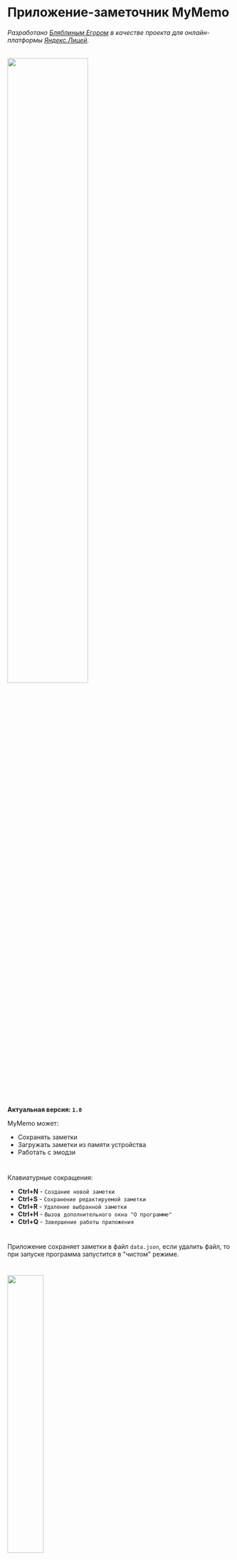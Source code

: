 # Приложение-заметочник MyMemo
###### Разработано [Бляблиным Егором](https://vk.com/egorka_82) в качестве проекта для онлайн-платформы [Яндекс.Лицей](https://yandexlyceum.ru/).
<p align="left"><a target="_blank" href="https://yandexlyceum.ru/"><img src="https://it-cube48.ru/wp-content/uploads/2019/10/Logotip-YAndeks-Litsej.png" width=60%></img></a></p>

**Актуальная версия: `1.0`**

MyMemo может:
- Сохранять заметки
- Загружать заметки из памяти устройства
- Работать с эмодзи
#
Клавиатурные сокращения:
- **Ctrl+N** - `Создание новой заметки`
- **Ctrl+S** - `Сохранение редактируемой заметки`
- **Ctrl+R** - `Удаление выбранной заметки`
- **Ctrl+H** - `Вызов дополнительного окна "О программе"`
- **Ctrl+Q** - `Завершение работы приложения`
#
Приложение сохраняет заметки в файл `data.json`, если удалить файл, то при запуске программа запустится в "чистом" режиме.
#
<p align="left">
<a target="_blank" href="python.org"><img src="https://www.vippng.com/png/full/84-842346_related-image-python-programming.png" width=40%></img></a>
</p>

Работоспособность программы проверена на версиях:
1. **Python 3.8.0 32-bit**
2. **Python 3.8.3 64-bit**
3. **Python 3.8.5 64-bit**
4. **Python 3.9.0 64-bit**
#
Узнать о программе **MyMemo** можно, открыв презентацию `MyMemo.pptx`, находящейся в корневой папке приложения.
#
Для лучшей работы программы рекомендуется установить шрифт `Obelix Pro`, находящийся по адресу **`/src/fonts/obelix_pro.ttf`**
#
Программа распростроняется на бесплатной основе, обладает <a target="_blank" href="https://unlicense.org/">`The Unlicense`</a>-лицензией. Её модификация и использование в коммерческих целях разрешено.
## Контакты разработчика:
- [Вконтакте](https://vk.com/egorka_82)
- [Telegram](https://t.me/EgorBlyablin)
- [Почта](mailto:eg.blyablin@yandex.ru)

<p align="right"><a target="blank" href="https://vk.com/egorka_82"><img src="https://s319sas.storage.yandex.net/rdisk/495a112f74a074839ea0439ba88dca4a4cd30b8919a75d01e7a527657f3e7a7a/5fb1373c/IXY-maDDtjUuctQgFpTpJtFNTzd9WmHhCXTqAH84XF_FarOSQ2a1XSg61dpVYV-ivKFwG14e2nWXsK9zIZZD6w==?uid=304375046&filename=mousepad_name.png&disposition=inline&hash=&limit=0&content_type=image%2Fpng&owner_uid=304375046&fsize=283110&hid=826171b015deab1a6ed259b8e1fd5c4f&media_type=image&tknv=v2&etag=f9299efef3447e29793d2313e6f45c60&rtoken=VuOU36jkcUtp&force_default=yes&ycrid=na-d75532221f32a9be9aea554cf581152a-downloader12e&ts=5b425d90f4700&s=31e19c36b6905c68bddd720894f60ec921874d4cbc0e9a8b24294f3a1bdbe85a&pb=U2FsdGVkX1-ILFtE911WVFqFZqgy0tkrQmt_BFXM-ilc1wZPIRR36guTT6QFl9CIyRN4ifgYdGELTeuMZP_v82juzKz0NNSftMB77kRz5JY" width=40%></img></a></p>
